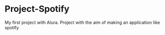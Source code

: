 # Project-Spotify
 My first project with Alura. Project with the aim of making an application like spotify
